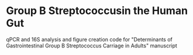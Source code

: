 # Group B Streptococcusin the Human Gut
qPCR and 16S analysis and figure creation code for "Determinants of Gastrointestinal Group B Streptococcus Carriage in Adults" manuscript
